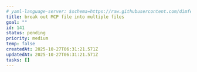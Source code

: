 ```yaml
---
# yaml-language-server: $schema=https://raw.githubusercontent.com/dimfeld/llmutils/main/schema/rmplan-plan-schema.json
title: break out MCP file into multiple files
goal: ""
id: 141
status: pending
priority: medium
temp: false
createdAt: 2025-10-27T06:31:21.571Z
updatedAt: 2025-10-27T06:31:21.571Z
tasks: []
---
```

